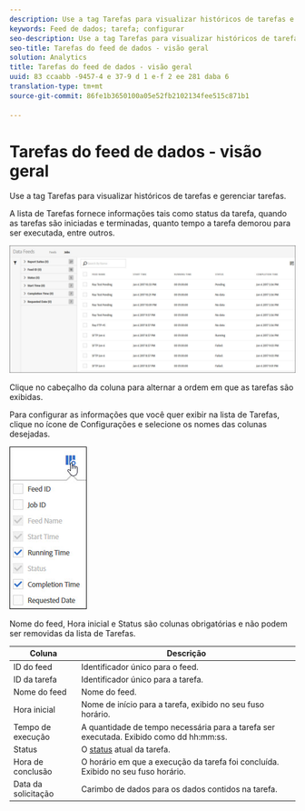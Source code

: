 ```yaml
---
description: Use a tag Tarefas para visualizar históricos de tarefas e gerenciar tarefas.
keywords: Feed de dados; tarefa; configurar
seo-description: Use a tag Tarefas para visualizar históricos de tarefas e gerenciar tarefas.
seo-title: Tarefas do feed de dados - visão geral
solution: Analytics
title: Tarefas do feed de dados - visão geral
uuid: 83 ccaabb -9457-4 e 37-9 d 1 e-f 2 ee 281 daba 6
translation-type: tm+mt
source-git-commit: 86fe1b3650100a05e52fb2102134fee515c871b1

---
```



# Tarefas do feed de dados - visão geral

Use a tag Tarefas para visualizar históricos de tarefas e gerenciar tarefas.

A lista de Tarefas fornece informações tais como status da tarefa, quando as tarefas são iniciadas e terminadas, quanto tempo a tarefa demorou para ser executada, entre outros.

![](assets/jobs.jpg)

Clique no cabeçalho da coluna para alternar a ordem em que as tarefas são exibidas.

Para configurar as informações que você quer exibir na lista de Tarefas, clique no ícone de Configurações e selecione os nomes das colunas desejadas.

![](assets/job-cols.jpg)

Nome do feed, Hora inicial e Status são colunas obrigatórias e não podem ser removidas da lista de Tarefas.

| Coluna | Descrição |
|---|---|
| ID do feed | Identificador único para o feed. |
| ID da tarefa | Identificador único para a tarefa. |
| Nome do feed | Nome do feed. |
| Hora inicial | Nome de início para a tarefa, exibido no seu fuso horário. |
| Tempo de execução | A quantidade de tempo necessária para a tarefa ser executada. Exibido como dd hh:mm:ss. |
| Status | O [status](../../../export/analytics-data-feed/c-df-jobs/r-job-status.md#reference_7A39A327F643447F9B5AE3A2502C72BA) atual da tarefa. |
| Hora de conclusão | O horário em que a execução da tarefa foi concluída. Exibido no seu fuso horário. |
| Data da solicitação | Carimbo de dados para os dados contidos na tarefa. |

